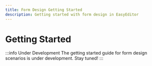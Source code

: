 ```yaml
---
title: Form Design Getting Started
description: Getting started with form design in EasyEditor
---
```


# Getting Started

:::info Under Development
The getting started guide for form design scenarios is under development. Stay tuned!
:::
